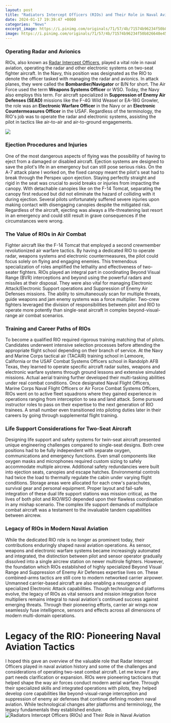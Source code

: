 ```yaml
---
layout: post
title: "Radiators Intercept Officers (RIOs) and Their Role in Naval Aviation"
date: 2024-01-17 19:39:47 +0000
categories: "News"
excerpt_image: https://i.pinimg.com/originals/71/57/4b/71574b96234f50b826648e45444a3071.jpg
image: https://i.pinimg.com/originals/71/57/4b/71574b96234f50b826648e45444a3071.jpg
---
```


### Operating Radar and Avionics  
RIOs, also known as [Radar Intercept Officers](https://store.fi.io.vn/chihuahua-weightlifting-funny-deadlift-men-fitness-gym-gifts-tank-top4886-t-shirt), played a vital role in naval aviation, operating the radar and other electronic systems on two-seat fighter aircraft. In the Navy, this position was designated as the RIO to denote the officer tasked with managing the radar and avionics. In attack planes, they were called the **Bombardier/Navigator** or B/N for short. The Air Force used the term **Weapons Systems Officer** or WSO. Today, the Navy also employs this term. For aircraft specialized in **Suppression of Enemy Air Defenses (SEAD)** missions like the F-4G Wild Weasel or EA-18G Growler, the role was an **Electronic Warfare Officer** in the Navy or an **Electronic Countermeasures Officer** in the USAF. Regardless of the terminology, the RIO's job was to operate the radar and electronic systems, assisting the pilot in tactics like air-to-air and air-to-ground engagements.

![](https://theaviationist.com/wp-content/uploads/2016/05/Before-Topgun-Days.jpg)
### Ejection Procedures and Injuries  
One of the most dangerous aspects of flying was the possibility of having to eject from a damaged or disabled aircraft. Ejection systems are designed to save the pilot's life in an emergency but can still pose serious risks. On the A-7 attack plane I worked on, the fixed canopy meant the pilot's seat had to break through the Perspex upon ejection. Staying perfectly straight and rigid in the seat was crucial to avoid breaks or injuries from impacting the canopy. With detachable canopies like on the F-14 Tomcat, separating the canopy first reduced but did not eliminate the hazard of colliding with it during ejection. Several pilots unfortunately suffered severe injuries upon making contact with disengaging canopies despite the mitigated risk. Regardless of the aircraft, ejecting was always a life-threatening last resort in an emergency and could still result in grave consequences if the circumstances were wrong.
### The Value of RIOs in Air Combat  
Fighter aircraft like the F-14 Tomcat that employed a second crewmember revolutionized air warfare tactics. By having a dedicated RIO to operate radar, weapons systems and electronic countermeasures, the pilot could focus solely on flying and engaging enemies. This tremendous specialization of roles amplified the lethality and effectiveness of two-seater fighters. RIOs played an integral part in coordinating Beyond Visual Range (BVR) interceptions and beyond using the powerful radars and missiles at their disposal. They were also vital for managing Electronic Attack/Electronic Support operations and Suppression of Enemy Air Defenses missions. The ability to simultaneously scan for multiple threats, guide weapons and jam enemy systems was a force multiplier. Two-crew fighters leveraged the division of responsibilities between pilot and RIO to operate more potently than single-seat aircraft in complex beyond-visual-range air combat scenarios.
### Training and Career Paths of RIOs 
To become a qualified RIO required rigorous training matching that of pilots. Candidates underwent intensive selection processes before attending the appropriate flight school depending on their branch of service. At the Navy and Marine Corps tactical air (TACAIR) training school in Lemoore, California or the USAF Combat Systems Officers school in Randolph AFB Texas, they learned to operate specific aircraft radar suites, weapons and electronic warfare systems through ground lessons and extensive simulated missions. Actual aerial training further developed their multi-tasking abilities under real combat conditions. Once designated Naval Flight Officers, Marine Corps Naval Flight Officers or Air Force Combat Systems Officers, RIOs went on to active fleet squadrons where they gained experience in operations ranging from interception to sea and land attack. Some pursued instructor roles to pass on their expertise to the next generation of RIO trainees. A small number even transitioned into piloting duties later in their careers by going through supplemental flight training.
### Life Support Considerations for Two-Seat Aircraft
Designing life support and safety systems for twin-seat aircraft presented unique engineering challenges compared to single-seat designs. Both crew positions had to be fully independent with separate oxygen, communications and emergency functions. Even small components like oxygen masks and microphones required custom sizing to safely accommodate multiple aircrew. Additional safety redundancies were built into ejection seats, canopies and escape hatches. Environmental controls had twice the load to thermally regulate the cabin under varying flight conditions. Storage areas were allocated for each crew's parachutes, survival gear and personal equipment. Proper layout and fail-safe integration of these dual life support stations was mission critical, as the lives of both pilot and RIO/WSO depended upon their flawless coordination in any mishap scenario. The complex life support demands of multiplace combat aircraft was a testament to the invaluable tandem capabilities between aircrew.
### Legacy of RIOs in Modern Naval Aviation 
While the dedicated RIO role is no longer as prominent today, their contributions enduringly shaped naval aviation operations. As sensor, weapons and electronic warfare systems became increasingly automated and integrated, the distinction between pilot and sensor operator gradually dissolved into a single aircrew station on newer multirole fighters. However, the foundation which RIOs established of highly specialized Beyond Visual Range and Suppression of Enemy Air Defenses expertise lives on. These combined-arms tactics are still core to modern networked carrier airpower. Unmanned carrier-based aircraft are also enabling a resurgence of specialized Electronic Attack capabilities. Though technology and platforms evolve, the legacy of RIOs as vital sensors and mission integration force multipliers remains integral to naval aviation's continued success against emerging threats. Through their pioneering efforts, carrier air wings now seamlessly fuse intelligence, sensors and effects across all dimensions of modern multi-domain operations.
# Legacy of the RIO: Pioneering Naval Aviation Tactics
I hoped this gave an overview of the valuable role that Radar Intercept Officers played in naval aviation history and some of the challenges and considerations of operating two-seat combat aircraft. Let me know if any part needs clarification or expansion. RIOs were pioneering tacticians that helped shape the way air forces conduct modern aerial warfare. Through their specialized skills and integrated operations with pilots, they helped develop core capabilities like beyond-visual-range interception and suppression of enemy air defenses that continue defining modern naval aviation. While technological changes alter platforms and terminology, the legacy fundamentals they established endure.
![Radiators Intercept Officers (RIOs) and Their Role in Naval Aviation](https://i.pinimg.com/originals/71/57/4b/71574b96234f50b826648e45444a3071.jpg)